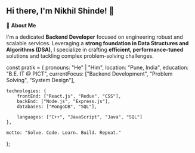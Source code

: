 ## Hi there, I'm Nikhil Shinde! 👋


🚀 **About Me**

I'm a dedicated **Backend Developer** focused on engineering robust and scalable services. Leveraging a **strong foundation in Data Structures and Algorithms (DSA)**, I specialize in crafting **efficient, performance-tuned** solutions and tackling complex problem-solving challenges.

const pratik = {
    pronouns: "He" | "Him",
    location: "Pune, India",
    education: "B.E. IT @ PICT",
    currentFocus: ["Backend Development", "Problem Solving", "System Design"],
    
    technologies: {
        frontEnd: ["React.js", "Redux", "CSS"],
        backEnd: ["Node.js", "Express.js"],
        databases: ["MongoDB", "SQL"],
       
        languages: ["C++", "JavaScript", "Java", "SQL"]
    },
   
    motto: "Solve. Code. Learn. Build. Repeat."
};

<!--
**nikhilshinde45/nikhilshinde45** is a ✨ _special_ ✨ repository because its `README.md` (this file) appears on your GitHub profile.

Here are some ideas to get you started:

- 🔭 I’m currently working on ...
- 🌱 I’m currently learning ...
- 👯 I’m looking to collaborate on ...
- 🤔 I’m looking for help with ...
- 💬 Ask me about ...
- 📫 How to reach me: ...
- 😄 Pronouns: ...
- ⚡ Fun fact: ...
-->

